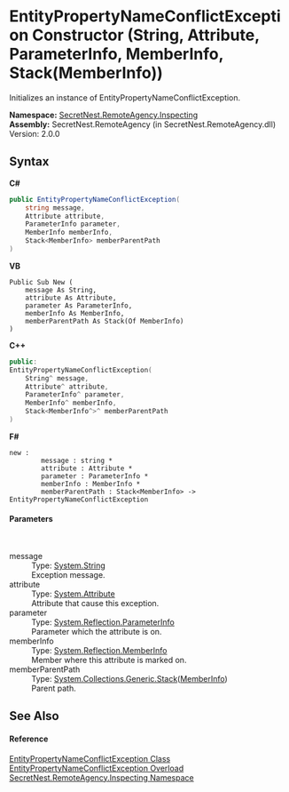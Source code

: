 # EntityPropertyNameConflictException Constructor (String, Attribute, ParameterInfo, MemberInfo, Stack(MemberInfo))
 

Initializes an instance of EntityPropertyNameConflictException.

**Namespace:**&nbsp;<a href="N_SecretNest_RemoteAgency_Inspecting">SecretNest.RemoteAgency.Inspecting</a><br />**Assembly:**&nbsp;SecretNest.RemoteAgency (in SecretNest.RemoteAgency.dll) Version: 2.0.0

## Syntax

**C#**<br />
``` C#
public EntityPropertyNameConflictException(
	string message,
	Attribute attribute,
	ParameterInfo parameter,
	MemberInfo memberInfo,
	Stack<MemberInfo> memberParentPath
)
```

**VB**<br />
``` VB
Public Sub New ( 
	message As String,
	attribute As Attribute,
	parameter As ParameterInfo,
	memberInfo As MemberInfo,
	memberParentPath As Stack(Of MemberInfo)
)
```

**C++**<br />
``` C++
public:
EntityPropertyNameConflictException(
	String^ message, 
	Attribute^ attribute, 
	ParameterInfo^ parameter, 
	MemberInfo^ memberInfo, 
	Stack<MemberInfo^>^ memberParentPath
)
```

**F#**<br />
``` F#
new : 
        message : string * 
        attribute : Attribute * 
        parameter : ParameterInfo * 
        memberInfo : MemberInfo * 
        memberParentPath : Stack<MemberInfo> -> EntityPropertyNameConflictException
```


#### Parameters
&nbsp;<dl><dt>message</dt><dd>Type: <a href="https://docs.microsoft.com/dotnet/api/system.string" target="_blank">System.String</a><br />Exception message.</dd><dt>attribute</dt><dd>Type: <a href="https://docs.microsoft.com/dotnet/api/system.attribute" target="_blank">System.Attribute</a><br />Attribute that cause this exception.</dd><dt>parameter</dt><dd>Type: <a href="https://docs.microsoft.com/dotnet/api/system.reflection.parameterinfo" target="_blank">System.Reflection.ParameterInfo</a><br />Parameter which the attribute is on.</dd><dt>memberInfo</dt><dd>Type: <a href="https://docs.microsoft.com/dotnet/api/system.reflection.memberinfo" target="_blank">System.Reflection.MemberInfo</a><br />Member where this attribute is marked on.</dd><dt>memberParentPath</dt><dd>Type: <a href="https://docs.microsoft.com/dotnet/api/system.collections.generic.stack-1" target="_blank">System.Collections.Generic.Stack</a>(<a href="https://docs.microsoft.com/dotnet/api/system.reflection.memberinfo" target="_blank">MemberInfo</a>)<br />Parent path.</dd></dl>

## See Also


#### Reference
<a href="T_SecretNest_RemoteAgency_Inspecting_EntityPropertyNameConflictException">EntityPropertyNameConflictException Class</a><br /><a href="Overload_SecretNest_RemoteAgency_Inspecting_EntityPropertyNameConflictException__ctor">EntityPropertyNameConflictException Overload</a><br /><a href="N_SecretNest_RemoteAgency_Inspecting">SecretNest.RemoteAgency.Inspecting Namespace</a><br />